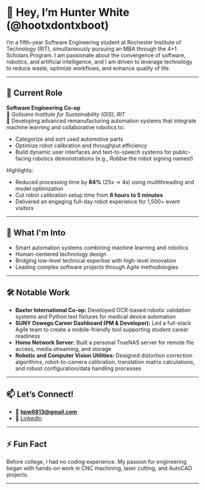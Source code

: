 # 👋 Hey, I’m Hunter White (@hootxdontxboot)

I’m a fifth-year Software Engineering student at Rochester Institute of Technology (RIT), simultaneously pursuing an MBA through the 4+1 Scholars Program. I am passionate about the convergence of software, robotics, and artificial intelligence, and I am driven to leverage technology to reduce waste, optimize workflows, and enhance quality of life.

---

## 💼 Current Role

**Software Engineering Co-op**  
📍 *Golisano Institute for Sustainability (GIS), RIT*  
🔧 Developing advanced remanufacturing automation systems that integrate machine learning and collaborative robotics to:
- Categorize and sort used automotive parts
- Optimize robot calibration and throughput efficiency
- Build dynamic user interfaces and text-to-speech systems for public-facing robotics demonstrations (e.g., Robbie the robot signing names!)

Highlights:
- Reduced processing time by **84%** (25s → 4s) using multithreading and model optimization
- Cut robot calibration setup time from **6 hours to 5 minutes**
- Delivered an engaging full-day robot experience for 1,500+ event visitors

---

## 🧠 What I'm Into

- Smart automation systems combining machine learning and robotics
- Human-centered technology design
- Bridging low-level technical expertise with high-level innovation
- Leading complex software projects through Agile methodologies

---

## 🛠 Notable Work

- **Baxter International Co-op:** Developed OCR-based robotic validation systems and Python test fixtures for medical device automation
- **SUNY Oswego Career Dashboard (PM & Developer):** Led a full-stack Agile team to create a mobile-friendly tool supporting student career readiness
- **Home Network Server:** Built a personal TrueNAS server for remote file access, media streaming, and storage
- **Robotic and Computer Vision Utilities:** Designed distortion correction algorithms, robot-to-camera calibration, translation matrix calculations, and robust configuration/data handling processes

---

## 📫 Let’s Connect!

- 📧 **hpw6813@gmail.com**
- 🔗 [LinkedIn](https://www.linkedin.com/in/hunterpwhite)

---

## ⚡ Fun Fact

Before college, I had no coding experience. My passion for engineering began with hands-on work in CNC machining, laser cutting, and AutoCAD projects.

---

<!---
hootxdontxboot/hootxdontxboot is a ✨ special ✨ repository because its `README.md` (this file) appears on your GitHub profile.
--->
